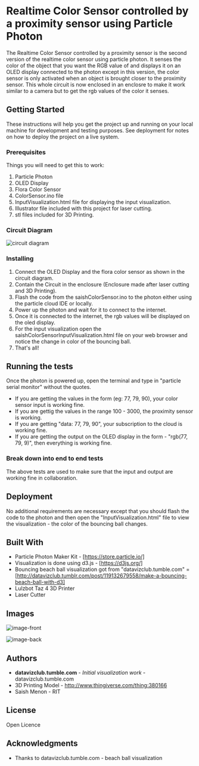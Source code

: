 # Realtime Color Sensor controlled by a proximity sensor using Particle Photon

The Realtime Color Sensor controlled by a proximity sensor is the second version of the realtime color sensor using particle photon. It senses the color of the object that you want the RGB value of and displays it on an OLED display connected to the photon except in this version, the color sensor is only activated when an object is brought closer to the proximity sensor. This whole circuit is now enclosed in an enclosre to make it work similar to a camera but to get the rgb values of the color it senses.

## Getting Started

These instructions will help you get the project up and running on your local machine for development and testing purposes. See deployment for notes on how to deploy the project on a live system.

### Prerequisites

Things you will need to get this to work:

1. Particle Photon
2. OLED Display
3. Flora Color Sensor
4. ColorSensor.ino file
5. InputVisualization.html file for displaying the input visualization.
6. Illustrator file included with this project for laser cutting.
7. stl files included for 3D Printing.

### Circuit Diagram

![circuit diagram](https://cloud.githubusercontent.com/assets/6739924/20318448/4ee76e80-ab38-11e6-9851-c9e40aab4cf8.jpg)

### Installing

1. Connect the OLED Display and the flora color sensor as shown in the circuit diagram.
2. Contain the Circuit in the enclosure (Enclosure made after laser cutting and 3D Printing). 
3. Flash the code from the saishColorSensor.ino to the photon either using the particle cloud IDE or locally.
4. Power up the photon and wait for it to connect to the internet.
5. Once it is connected to the internet, the rgb values will be displayed on the oled display.
6. For the input visualization open the saishColorSensorInputVisualization.html file on your web browser and notice the change in color of the bouncing ball.
7. That's all!


## Running the tests

Once the photon is powered up, open the terminal and type in "particle serial monitor" without the quotes.
 - If you are getting the values in the form (eg: 77, 79, 90), your color sensor input is working fine.
 - If you are gettig the values in the range 100 - 3000, the proximity sensor is working.
 - If you are getting "data: 77, 79, 90", your subscription to the cloud is working fine.
 - If you are getting the output on the OLED display in the form - "rgb(77, 79, 9)", then everything is working fine.

### Break down into end to end tests

The above tests are used to make sure that the input and output are working fine in collaboration.

## Deployment

No additional requirements are necessary except that you should flash the code to the photon and then open the "InputVisualization.html" file to view the visualization - the color of the bouncing ball changes.

## Built With

* Particle Photon Maker Kit - [https://store.particle.io/]
* Visualization is done using d3.js - [https://d3js.org/]
* Bouncing beach ball visualization got from "datavizclub.tumble.com" = [http://datavizclub.tumblr.com/post/119132679558/make-a-bouncing-beach-ball-with-d3]
* Lulzbot Taz 4 3D Printer
* Laser Cutter

## Images

![image-front](https://cloud.githubusercontent.com/assets/6739924/20318273/96d553c0-ab37-11e6-9217-719c6d854952.jpg)

![image-back](https://cloud.githubusercontent.com/assets/6739924/20318281/9debf79a-ab37-11e6-9f69-e3a6af9dc572.jpg)

## Authors

* **datavizclub.tumble.com** - *Initial visualization work* - datavizclub.tumble.com
* 3D Printing Model - http://www.thingiverse.com/thing:380166
* Saish Menon - RIT


## License

Open Licence

## Acknowledgments

* Thanks to datavizclub.tumble.com - beach ball visualization
